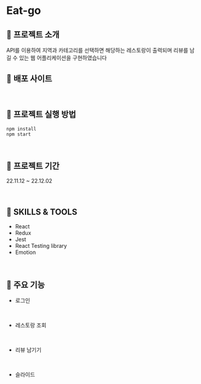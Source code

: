 # Eat-go

## 🌱 프로젝트 소개

API를 이용하여 지역과 카테고리를 선택하면 해당하는 레스토랑이 출력되며 리뷰를 남길 수 있는 웹 어플리케이션을 구현하였습니다

## 📎 배포 사이트

<br />

## 🚀 프로젝트 실행 방법

```
npm install
npm start
```

<br />

## 📅 프로젝트 기간

22.11.12 ~ 22.12.02

<br />

## 🏹 SKILLS & TOOLS

- React
- Redux
- Jest
- React Testing library
- Emotion

<br />

## 📌 주요 기능

- 로그인

    <br />

- 레스토랑 조회

    <br />

- 리뷰 남기기

<br />

- 슬라이드
